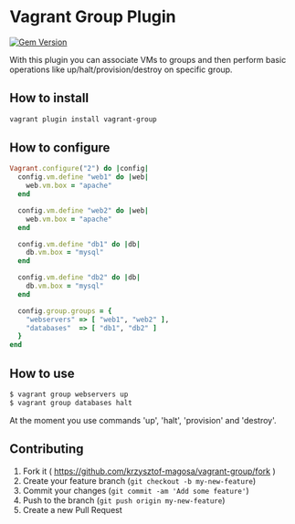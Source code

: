 # Vagrant Group Plugin

[![Gem Version](https://badge.fury.io/rb/vagrant-group.svg)](http://badge.fury.io/rb/vagrant-group)

With this plugin you can associate VMs to groups and then perform
basic operations like up/halt/provision/destroy on specific group.

## How to install

```sh
vagrant plugin install vagrant-group
```

## How to configure

```ruby
Vagrant.configure("2") do |config|
  config.vm.define "web1" do |web|
    web.vm.box = "apache"
  end

  config.vm.define "web2" do |web|
    web.vm.box = "apache"
  end

  config.vm.define "db1" do |db|
    db.vm.box = "mysql"
  end

  config.vm.define "db2" do |db|
    db.vm.box = "mysql"
  end

  config.group.groups = {
    "webservers" => [ "web1", "web2" ],
    "databases"  => [ "db1", "db2" ]
  }
end
```

## How to use

```sh
$ vagrant group webservers up
$ vagrant group databases halt
```

At the moment you use commands 'up', 'halt', 'provision' and 'destroy'.

## Contributing

1. Fork it ( https://github.com/krzysztof-magosa/vagrant-group/fork )
2. Create your feature branch (`git checkout -b my-new-feature`)
3. Commit your changes (`git commit -am 'Add some feature'`)
4. Push to the branch (`git push origin my-new-feature`)
5. Create a new Pull Request
